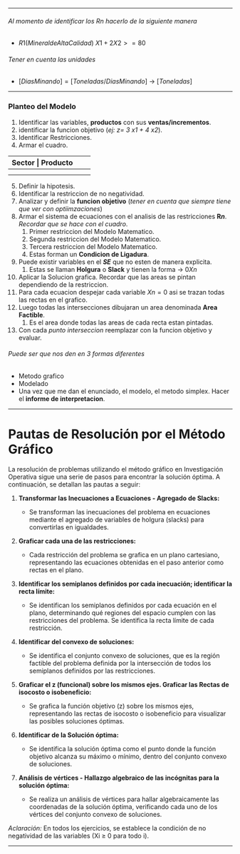 
---

###### Al momento de identificar los $Rn$ hacerlo de la siguiente manera
- $R1 (Mineral de Alta Calidad)$         $X1+2X2>=80$ 

###### Tener en cuenta las unidades
- $[Dias Minando]= [Toneladas/Dias Minando]$ -> $[Toneladas]$

---


### Planteo del Modelo

1. Identificar las variables, **productos** con sus **ventas/incrementos**.
2. identificar la funcion objetivo (*ej: z= 3 x1 + 4 x2*).
3. Identificar Restricciones.
4. Armar el cuadro.

| Sector \| Producto |     |     |
| ------------------ | --- | --- |
|                    |     |     |
|                    |     |     |
5. Definir la hipotesis.
6. Identificar la restriccion de no negatividad.
7. Analizar y definir la **funcion objetivo** (*tener en cuenta que siempre tiene que ver con optiimzaciones*)
8. Armar el sistema de ecuaciones con el analisis de las restricciones **R$n$**. *Recordar que se hace con el cuadro*.
	1. Primer restriccion del Modelo Matematico.
	2. Segunda restriccion del Modelo Matematico.
	3. Tercera restriccion del Modelo Matematico.
	4. Estas forman un **Condicion de Ligadura**.
9. Puede existir variables en el ***SE*** que no esten de manera explicita.
	1. Estas se llaman **Holgura** o **Slack** y tienen la forma -> $0Xn$
10. Aplicar la Solucion grafica. Recordar que las areas se pintan dependiendo de la restriccion.
11. Para cada ecuacion despejar cada variable $Xn=0$ asi se trazan todas las rectas en el grafico.
12. Luego todas las intersecciones dibujaran un area denominada **Area Factible**.
	1. Es el area donde todas las areas de cada recta estan pintadas.
13. Con cada *punto interseccion* reemplazar con la funcion objetivo y evaluar.

###### Puede ser que nos den en 3 formas diferentes
- Metodo grafico
- Modelado
- Una vez que me dan el enunciado, el modelo, el metodo simplex. Hacer el **informe de interpretacion**.


---

# Pautas de Resolución por el Método Gráfico

La resolución de problemas utilizando el método gráfico en Investigación Operativa sigue una serie de pasos para encontrar la solución óptima. A continuación, se detallan las pautas a seguir:

1. **Transformar las Inecuaciones a Ecuaciones - Agregado de Slacks:**
   - Se transforman las inecuaciones del problema en ecuaciones mediante el agregado de variables de holgura (slacks) para convertirlas en igualdades.

2. **Graficar cada una de las restricciones:**
   - Cada restricción del problema se grafica en un plano cartesiano, representando las ecuaciones obtenidas en el paso anterior como rectas en el plano.

3. **Identificar los semiplanos definidos por cada inecuación; identificar la recta límite:**
   - Se identifican los semiplanos definidos por cada ecuación en el plano, determinando qué regiones del espacio cumplen con las restricciones del problema. Se identifica la recta límite de cada restricción.

4. **Identificar del convexo de soluciones:**
   - Se identifica el conjunto convexo de soluciones, que es la región factible del problema definida por la intersección de todos los semiplanos definidos por las restricciones.

5. **Graficar el z (funcional) sobre los mismos ejes. Graficar las Rectas de isocosto o isobeneficio:**
   - Se grafica la función objetivo (z) sobre los mismos ejes, representando las rectas de isocosto o isobeneficio para visualizar las posibles soluciones óptimas.

6. **Identificar de la Solución óptima:**
   - Se identifica la solución óptima como el punto donde la función objetivo alcanza su máximo o mínimo, dentro del conjunto convexo de soluciones.

7. **Análisis de vértices - Hallazgo algebraico de las incógnitas para la solución óptima:**
   - Se realiza un análisis de vértices para hallar algebraicamente las coordenadas de la solución óptima, verificando cada uno de los vértices del conjunto convexo de soluciones.

*Aclaración:* En todos los ejercicios, se establece la condición de no negatividad de las variables (Xi ≥ 0 para todo i).

--- 

